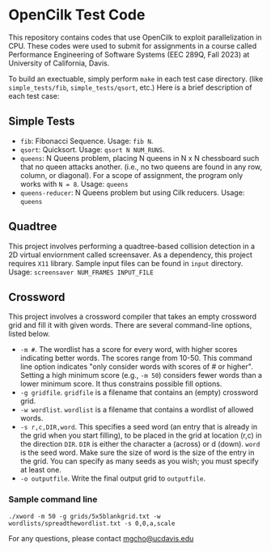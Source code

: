 # OpenCilk Test Code

This repository contains codes that use OpenCilk to exploit parallelization in CPU. These codes were used to submit for assignments in a course called Performance Engineering of Software Systems (EEC 289Q, Fall 2023) at University of California, Davis.

To build an exectuable, simply perform `make` in each test case directory. (like `simple_tests/fib`, `simple_tests/qsort`, etc.) Here is a brief description of each test case:

## Simple Tests
- `fib`: Fibonacci Sequence. Usage: `fib N`.
- `qsort`: Quicksort. Usage: `qsort N NUM_RUNS`.
- `queens`: N Queens problem, placing N queens in N x N chessboard such that no queen attacks another. (i.e., no two queens are found in any row, column, or diagonal). For a scope of assignment, the program only works with `N = 8`. Usage: `queens`
- `queens-reducer`: N Queens problem but using Cilk reducers. Usage: `queens`

## Quadtree
This project involves performing a quadtree-based collision detection in a 2D virtual enviornment called screensaver. As a dependency, this project requires `X11` library. Sample input files can be found in `input` directory. Usage: `screensaver NUM_FRAMES INPUT_FILE`

## Crossword
This project involves a crossword compiler that takes an empty crossword grid and fill it with given words. There are several command-line options, listed below. 
- `-m #`. The wordlist has a score for every word, with higher scores indicating better words. The scores range from 10-50. This command line option indicates "only consider words with scores of # or higher". Setting a high minimum score (e.g., `-m 50`) considers fewer words than a lower minimum score. It thus constrains possible fill options.
- `-g gridfile`. `gridfile` is a filename that contains an (empty) crossword grid.
- `-w wordlist`. `wordlist` is a filename that contains a wordlist of allowed words.
- `-s r,c,DIR,word`. This specifies a seed word (an entry that is already in the grid when you start filling), to be placed in the grid at location (r,c) in the direction `DIR`. `DIR` is either the character a (across) or d (down). `word` is the seed word. Make sure the size of word is the size of the entry in the grid. You can specify as many seeds as you wish; you must specify at least one.
- `-o outputfile`. Write the final output grid to `outputfile`.
### Sample command line
```
./xword -m 50 -g grids/5x5blankgrid.txt -w wordlists/spreadthewordlist.txt -s 0,0,a,scale
```

For any questions, please contact mgcho@ucdavis.edu